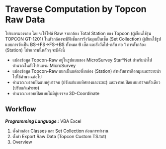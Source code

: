 # Traverse Computation by Topcon Raw Data
โปรแกรมวงรอบ โดยจะใช้ไฟล์ Raw จากกล้อง Total Station ของ Topcon (ผู้เขียนใช้รุ่น TOPCON GT-1201) ในตัวกล้องจะมีฟังชั่นการรังวัดมุมเป็นเซ็ต (Set Collection) ผู้เขียนใช้รูปแบบการวัดเป็น BS->FS->FS->BS ทั้งหมด 6 เซ็ต และรังวัดไป-กลับ ต่อ 1 การตั้งกล้อง (Station) โปรแกรมนี้หลักๆ จะมีดังนี้
  * แปลงข้อมูล Topcon-Raw อยู่ในรูปแบบของ MicroSurvey Star*Net สำหรับนำไปคำนวณในตัวโปรแกรม MicroSurvey
  * แปลงข้อมูล Topcon-Raw แยกเป็นแต่ละตั้งกล้อง (Station) สำหรับการเลือกมุมและระยะนำไปใช้คำนวณต่อไป
  * คำนวณวงรอบปิดแบบคู่บรรจบ (ปรับแก้แบบทิศทางและระยะ) และวงรอบปิดแบบบรรจบตัวเดียว (ปรับแก้แค่ระยะ)
  * คำนวณวงรอบเปิดแบบไม่มีคู่บรรจบ 3D-Coordinate 

## Workflow
_**Programming Language :**_ VBA Excel
1. ตั้งค่ากล้อง Classes และ Set Collection ก่อนการทำงาน
2. ตั้งค่า Export Raw Data (Topcon Custom TS.txt)
3. Overview
